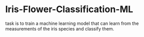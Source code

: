 # Iris-Flower-Classification-ML
  task is to train a machine learning model that can learn from the measurements of the iris species and classify them.
